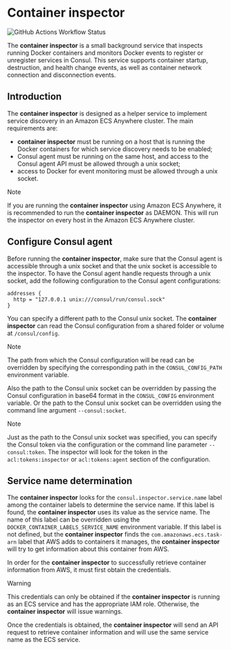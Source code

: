# Container inspector
![GitHub Actions Workflow Status](https://img.shields.io/github/actions/workflow/status/syneder/consul-container-inspector/docker-image.yml)

The **container inspector** is a small background service that inspects running Docker
containers and monitors Docker events to register or unregister services in Consul. This
service supports container startup, destruction, and health change events, as well as
container network connection and disconnection events.

## Introduction
The **container inspector** is designed as a helper service to implement service discovery
in an Amazon ECS Anywhere cluster. The main requirements are:
- **container inspector** must be running on a host that is running the Docker containers
for which service discovery needs to be enabled;
- Consul agent must be running on the same host, and access to the Consul agent API must
be allowed through a unix socket;
- access to Docker for event monitoring must be allowed through a unix socket.

> [!NOTE]
> If you are running the **container inspector** using Amazon ECS Anywhere, it is recommended
> to run the **container inspector** as DAEMON. This will run the inspector on every host in
> the Amazon ECS Anywhere cluster.

## Configure Consul agent
Before running the **container inspector**, make sure that the Consul agent is accessible
through a unix socket and that the unix socket is accessible to the inspector. To have
the Consul agent handle requests through a unix socket, add the following configuration
to the Consul agent configurations:

```HCL
addresses {
  http = "127.0.0.1 unix:///consul/run/consul.sock"
}
```

You can specify a different path to the Consul unix socket. The **container inspector** can read
the Consul configuration from a shared folder or volume at `/consul/config`.

> [!NOTE]
> The path from which the Consul configuration will be read can be overridden by specifying the
> corresponding path in the `CONSUL_CONFIG_PATH` environment variable.

Also the path to the Consul unix socket can be overridden by passing the Consul configuration in
base64 format in the `CONSUL_CONFIG` environment variable. Or the path to the Consul unix socket
can be overridden using the command line argument `--consul:socket`.

> [!NOTE]
> Just as the path to the Consul unix socket was specified, you can specify the Consul token via
> the configuration or the command line parameter `--consul:token`. The inspector will look for the
> token in the `acl:tokens:inspector` or `acl:tokens:agent` section of the configuration.

## Service name determination
The **container inspector** looks for the `consul.inspector.service.name` label among the container
labels to determine the service name. If this label is found, the **container inspector** uses its
value as the service name. The name of this label can be overridden using the
`DOCKER_CONTAINER_LABELS_SERVICE_NAME` environment variable. If this label is not defined, but the
**container inspector** finds the `com.amazonaws.ecs.task-arn` label that AWS adds to containers it
manages, the **container inspector** will try to get information about this container from AWS.

In order for the **container inspector** to successfully retrieve container information from AWS, it
must first obtain the credentials.

> [!WARNING]
> This credentials can only be obtained if the **container inspector** is running as an ECS service
> and has the appropriate IAM role. Otherwise, the **container inspector** will issue warnings.

Once the credentials is obtained, the **container inspector** will send an API request to retrieve
container information and will use the same service name as the ECS service.
